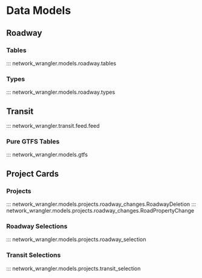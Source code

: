 # Data Models

## Roadway

### Tables

::: network_wrangler.models.roadway.tables

### Types

::: network_wrangler.models.roadway.types

## Transit

::: network_wrangler.transit.feed.feed

### Pure GTFS Tables

::: network_wrangler.models.gtfs

## Project Cards

### Projects

::: network_wrangler.models.projects.roadway_changes.RoadwayDeletion
::: network_wrangler.models.projects.roadway_changes.RoadPropertyChange

### Roadway Selections

::: network_wrangler.models.projects.roadway_selection

### Transit Selections

::: network_wrangler.models.projects.transit_selection
